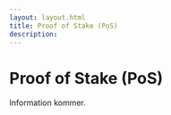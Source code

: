 ```yaml
---
layout: layout.html
title: Proof of Stake (PoS)
description:
---
```


# Proof of Stake (PoS)

Information kommer.

